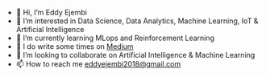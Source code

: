 - 👋 Hi, I’m Eddy Ejembi
- 👀 I’m interested in Data Science, Data Analytics, Machine Learning, IoT & Artificial Intelligence
- 🌱 I’m currently learning MLops and Reinforcement Learning
- 📝 I do write some times on [Medium](https://medium.com/@eddyejembi)
- 💞️ I’m looking to collaborate on Artificial Intelligence & Machine Learning
- 📫 How to reach me eddyejembi2018@gmail.com

<!---
EddyEjembi/EddyEjembi is a ✨ special ✨ repository because its `README.md` (this file) appears on your GitHub profile.
You can click the Preview link to take a look at your changes.
--->
